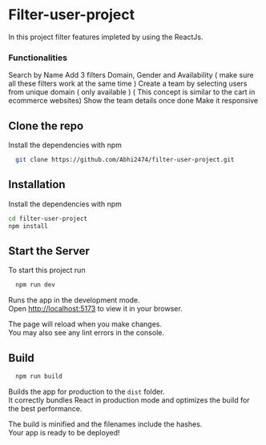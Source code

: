 # Filter-user-project

In this project filter features impleted by using the ReactJs.

### Functionalities
Search by Name
Add 3 filters Domain, Gender and Availability ( make sure all these filters work at the same time )
Create a team by selecting users from unique domain ( only available ) 
( This concept is similar to the cart in ecommerce websites)
Show the team details once done
Make it responsive

## Clone the repo

Install the dependencies with npm

```bash
  git clone https://github.com/Abhi2474/filter-user-project.git
```

## Installation

Install the dependencies with npm

```bash
cd filter-user-project
npm install
``` 
## Start the Server

To start this project run

```bash
  npm run dev
```
Runs the app in the development mode.\
Open [http://localhost:5173](http://localhost:5173) to view it in your browser.

The page will reload when you make changes.\
You may also see any lint errors in the console.

## Build

```bash
  npm run build
```

Builds the app for production to the `dist` folder.\
It correctly bundles React in production mode and optimizes the build for the best performance.

The build is minified and the filenames include the hashes.\
Your app is ready to be deployed!
